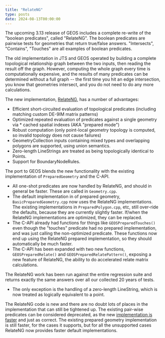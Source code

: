 ```yaml
---
title: "RelateNG"
type: posts
date: 2024-08-13T00:00:00
---
```


The upcoming 3.13 release of GEOS includes a complete re-write of the "boolean predicates", called "RelateNG". The boolean predicates are pairwise tests for geometries that return true/false answers.  "Intersects", "Contains", "Touches" are all examples of boolean predicates.

<!--more-->

The old implementation in JTS and GEOS operated by building a complete topological relationship graph between the two inputs, then reading the result off the graph. However, computing the whole graph every time is computationally expensive, and the results of many predicates can be determined without a full graph -- the first time you hit an edge intersection, you know that geometries intersect, and you do not need to do any more calculations.

The new implementation, [RelateNG](https://lin-ear-th-inking.blogspot.com/2024/05/jts-topological-relationships-next.html), has a number of advantages:

* Efficient short-circuited evaluation of topological predicates (including matching custom DE-9IM matrix patterns)
* Optimized repeated evaluation of predicates against a single geometry via * cached spatial indexes (AKA "prepared mode")
* Robust computation (only point-local geometry topology is computed, so invalid topology does not cause failures)
* GeometryCollection inputs containing mixed types and overlapping polygons are supported, using union semantics.
* Zero-length LineStrings are treated as being topologically identical to Points.
* Support for BoundaryNodeRules.

The port to GEOS blends the new functionality with the existing implementation of `PreparedGeometry` and the C-API.

* All one-shot predicates are now handled by RelateNG, and should in general be faster. These are called in `Geometry.cpp`.
* The default implementation in of prepared geometry, `BasicPreparedGeometry.cpp` now uses the RelateNG implementations. The existing implementations in `PreparedPolygon.cpp`, etc, still over-ride the defaults, because they are currently slightly faster. If/when the RelateNG implementations are optimized, they can be replaced.
* The C-API already had functions for things like `GEOSPreparedTouches()` even though the "touches" predicate had no prepared implementation, and was just calling the non-optimized predicate. These functions now end up using the RelateNG prepared implementation, so they should automatically be much faster.
* The C-API has been expanded with two new functions, `GEOSPreparedRelate()` and `GEOSPreparedRelatePattern()`, exposing a new feature of RelateNG, the ability to do accelerated relate matrix calculations.

The RelateNG work has been run against the entire regression suite and returns exactly the same answers over all our collected 20 years of tests.

* The only exception is the handling of a zero-length LineString, which is now treated as logically equivalent to a point.

The RelateNG code is new and there are no doubt lots of places in the implementation that can still be tightened up. The existing pair-wise predicates can be considered deprecated, as the new [implementation is faster](https://lin-ear-th-inking.blogspot.com/2024/05/relateng-performance.html) and just as correct. The existing prepared geometry implementation is still faster, for the cases it supports, but for all the unsupported cases RelateNG now provides faster default implementations.

